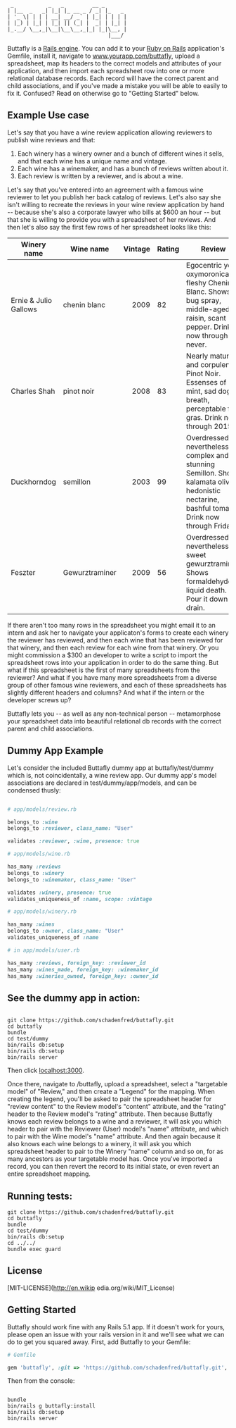      _           _   _         __ _       
    | |__  _   _| |_| |_ __ _ / _| |_   _
    | '_ \| | | | __| __/ _` | |_| | | | |
    | |_) | |_| | |_| || (_| |  _| | |_| |
    |_.__/ \__,_|\__|\__\__,_|_| |_|\__, |
                                    |___/

Buttafly is a [Rails engine](http://guides.rubyonrails.org/engines.html). You can add it to your [Ruby on Rails](http://rubyonrails.org/) application's Gemfile, install it, navigate to www.yourapp.com/buttafly, upload a spreadsheet, map its headers to the correct models and attributes of your application, and then import each spreadsheet row into one or more relational database records. Each record will have the correct parent and child associations, and if you've made a mistake you will be able to easily to fix it. Confused? Read on otherwise go to "Getting Started" below.

## Example Use case

Let's say that you have a wine review application allowing reviewers to publish wine reviews and that:

1. Each winery has a winery owner and a bunch of different wines it sells, and that each wine has a unique name and vintage.
2. Each wine has a winemaker, and has a bunch of reviews written about it.
3. Each review is written by a reviewer, and is about a wine.

Let's say that you've entered into an agreement with a famous wine reviewer to let you publish her back catalog of reviews. Let's also say she isn't willing to recreate the reviews in your wine review application by hand -- because she's also a corporate lawyer who bills at $600 an hour -- but that she is willing to provide you with a spreadsheet of her reviews. And then let's also say the first few rows of her spreadsheet looks like this:

| Winery name           | Wine name     | Vintage | Rating  | Review  |
| --------------        |---------------|--------:|-------- |---------|
| Ernie & Julio Gallows | chenin blanc  | 2009    | 82      | Egocentric yet oxymoronically fleshy Chenin Blanc. Shows bug spray, middle-aged raisin, scant pepper. Drink now through never. |
| Charles Shah          | pinot noir    | 2008    | 83      | Nearly matured and corpulent Pinot Noir. Essenses of mint, sad dog-breath, perceptable fois gras. Drink now through 2015. |
| Duckhorndog           | semillon      | 2003    | 99      | Overdressed nevertheless complex and stunning Semillon. Shows kalamata olive, hedonistic nectarine, bashful tomato. Drink now through Friday. |
| Feszter           | Gewurztraminer      | 2009    | 56      | Overdressed nevertheless sweet gewurztraminer. Shows formaldehyde, liquid death. Pour it down the drain. |

If there aren't too many rows in the spreadsheet you might email it to an intern and ask her to navigate your applicaton's forms to create each winery the reviewer has reviewed, and then each wine that has been reviewed for that winery, and then each review for each wine from that winery. Or you might commission a $300 an developer to write a script to import the spreadsheet rows into your application in order to do the same thing. But what if this spreadsheet is the first of many spreadsheets from the reviewer? And what if you have many more spreadsheets from a diverse group of other famous wine reviewers, and each of these spreadsheets has slightly different headers and columns? And what if the intern or the developer screws up?

Buttafly lets you -- as well as any non-technical person -- metamorphose your spreadsheet data into beautiful relational db records with the correct parent and child associations.

## Dummy App Example

Let's consider the included Buttafly dummy app at buttafly/test/dummy which is, not coincidentally, a wine review app. Our dummy app's model associations are declared in test/dummy/app/models, and can be condensed thusly:

```ruby

# app/models/review.rb

belongs_to :wine
belongs_to :reviewer, class_name: "User"

validates :reviewer, :wine, presence: true

# app/models/wine.rb

has_many :reviews
belongs_to :winery
belongs_to :winemaker, class_name: "User"

validates :winery, presence: true
validates_uniqueness_of :name, scope: :vintage  

# app/models/winery.rb

has_many :wines
belongs_to :owner, class_name: "User"
validates_uniqueness_of :name

# in app/models/user.rb

has_many :reviews, foreign_key: :reviewer_id
has_many :wines_made, foreign_key: :winemaker_id
has_many :wineries_owned, foreign_key: :owner_id

```

## See the dummy app in action:

```console

git clone https://github.com/schadenfred/buttafly.git
cd buttafly
bundle
cd test/dummy
bin/rails db:setup
bin/rails db:setup
bin/rails server

```

Then click [localhost:3000](localhost:3000).

Once there, navigate to /buttafly, upload a spreadsheet, select a "targetable model" of "Review," and then create a "Legend" for the mapping. When creating the legend, you'll be asked to pair the spreadsheet header for "review content" to the Review model's "content" attribute, and the "rating" header to the Review model's "rating" attribute. Then because Buttafly knows each review belongs to a wine and a reviewer, it will ask you which header to pair with the Reviewer (User) model's "name" attribute, and which to pair with the Wine model's "name" attribute. And then again because it also knows each wine belongs to a winery, it will ask you which spreadsheet header to pair to the Winery "name" column and so on, for as many ancestors as your targetable model has. Once you've imported a record, you can then revert the record to its initial state, or even revert an entire spreadsheet mapping.

## Running tests:

```console
git clone https://github.com/schadenfred/buttafly.git
cd buttafly
bundle
cd test/dummy
bin/rails db:setup
cd ../../
bundle exec guard
```

## License

[MIT-LICENSE](http://en.wikip edia.org/wiki/MIT_License)

## Getting Started

Buttafly should work fine with any Rails 5.1 app. If it doesn't work for yours, please open an issue with your rails version in it and we'll see what we can do to get you squared away. First, add Buttafly to your Gemfile:

```ruby
# Gemfile

gem 'buttafly', :git => 'https://github.com/schadenfred/buttafly.git', :tag => 'v5.1.4'

```

Then from the console:

```console

bundle
bin/rails g buttafly:install
bin/rails db:setup
bin/rails server

```
